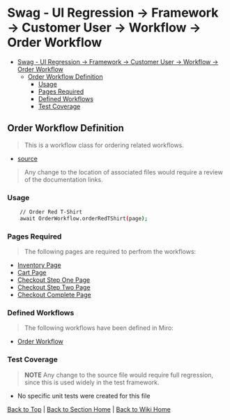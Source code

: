 # Swag - UI Regression -> Framework -> Customer User -> Workflow -> Order Workflow

<!-- TABLE OF CONTENTS -->

- [Swag - UI Regression -> Framework -> Customer User -> Workflow -> Order Workflow](#swag---ui-regression---framework---customer-user---workflow---order-workflow)
  - [Order Workflow Definition](#order-workflow-definition)
    - [Usage](#usage)
    - [Pages Required](#pages-required)
    - [Defined Workflows](#defined-workflows)
    - [Test Coverage](#test-coverage)

## Order Workflow Definition

> This is a workflow class for ordering related workflows.

- [source](../../../../../src/page-object-model/customer-user/workflows/security-workflows.ts)

> Any change to the location of associated files would require a review of the documentation links.

### Usage

```sh
    // Order Red T-Shirt
    await OrderWorkflow.orderRedTShirt(page);
```

### Pages Required

> The following pages are required to perfrom the workflows:

- [Inventory Page](../pages/inventory-page.md)
- [Cart Page](../pages/cart-page.md)
- [Checkout Step One Page](../pages/checkout-step=one-page.md)
- [Checkout Step Two Page](../pages/checkout-step=two-page.md)
- [Checkout Complete Page](../pages/checkout-complete-page.md)

### Defined Workflows

> The following workflows have been defined in Miro:

- [Order Workflow](https://miro.com/app/board/uXjVPCl73TI=/?moveToWidget=3458764538815636560&cot=14)

### Test Coverage

> **NOTE** Any change to the source file would require full regression, since this is used widely in the test framework.

- No specific unit tests were created for this file

[Back to Top](#order-workflow-definition) | [Back to Section Home](../../README.md) | [Back to Wiki Home](../../../README.md)

